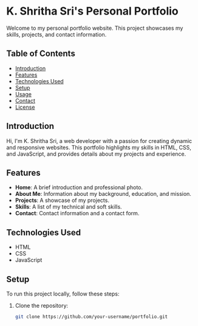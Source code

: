 # K. Shritha Sri's Personal Portfolio

Welcome to my personal portfolio website. This project showcases my skills, projects, and contact information.

## Table of Contents

- [Introduction](#introduction)
- [Features](#features)
- [Technologies Used](#technologies-used)
- [Setup](#setup)
- [Usage](#usage)
- [Contact](#contact)
- [License](#license)

## Introduction

Hi, I'm K. Shritha Sri, a web developer with a passion for creating dynamic and responsive websites. This portfolio highlights my skills in HTML, CSS, and JavaScript, and provides details about my projects and experience.

## Features

- **Home**: A brief introduction and professional photo.
- **About Me**: Information about my background, education, and mission.
- **Projects**: A showcase of my projects.
- **Skills**: A list of my technical and soft skills.
- **Contact**: Contact information and a contact form.

## Technologies Used

- HTML
- CSS
- JavaScript

## Setup

To run this project locally, follow these steps:

1. Clone the repository:
   ```bash
   git clone https://github.com/your-username/portfolio.git

